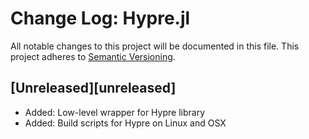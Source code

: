 # Change Log: Hypre.jl
All notable changes to this project will be documented in this file.
This project adheres to [Semantic Versioning](http://semver.org/).

## [Unreleased][unreleased]
- Added: Low-level wrapper for Hypre library
- Added: Build scripts for Hypre on Linux and OSX